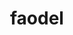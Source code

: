 ---
title: "faodel"
layout: cache
categories: [package, v0.18.1]
meta: {"versions": ["1.2108.1"], "compilers": ["gcc@=7.5.0"], "oss": ["ubuntu18.04"], "platforms": ["linux"], "targets": ["x86_64"], "stacks": ["data-vis-sdk", "e4s", "root"], "num_specs": 2, "num_specs_by_stack": {"e4s": 1, "root": 2, "data-vis-sdk": 1}}
spec_details: [{"hash": "b44qut4lreokwaygwhge6mb6kikr54gt", "compiler": "gcc@=7.5.0", "versions": ["1.2108.1"], "os": "ubuntu18.04", "platform": "linux", "target": "x86_64", "variants": ["build_type=RelWithDebInfo", "~hdf5", "~ipo", "logging=stdout", "+mpi", "network=nnti", "serializer=xdr", "+shared", "+tcmalloc"], "stacks": ["e4s", "root"], "size": "-", "tarball": "https://binaries.spack.io/releases/v0.18.1/build_cache/linux-ubuntu18.04-x86_64/gcc-7.5.0/faodel-1.2108.1/linux-ubuntu18.04-x86_64-gcc-7.5.0-faodel-1.2108.1-b44qut4lreokwaygwhge6mb6kikr54gt.spack"}, {"hash": "v2l6x2vfrwiambhfascd2grxcfxmncsi", "compiler": "gcc@=7.5.0", "versions": ["1.2108.1"], "os": "ubuntu18.04", "platform": "linux", "target": "x86_64", "variants": ["build_type=RelWithDebInfo", "+hdf5", "~ipo", "logging=stdout", "+mpi", "network=libfabric", "serializer=xdr", "+shared", "+tcmalloc"], "stacks": ["root", "data-vis-sdk"], "size": "-", "tarball": "https://binaries.spack.io/releases/v0.18.1/build_cache/linux-ubuntu18.04-x86_64/gcc-7.5.0/faodel-1.2108.1/linux-ubuntu18.04-x86_64-gcc-7.5.0-faodel-1.2108.1-v2l6x2vfrwiambhfascd2grxcfxmncsi.spack"}]
---